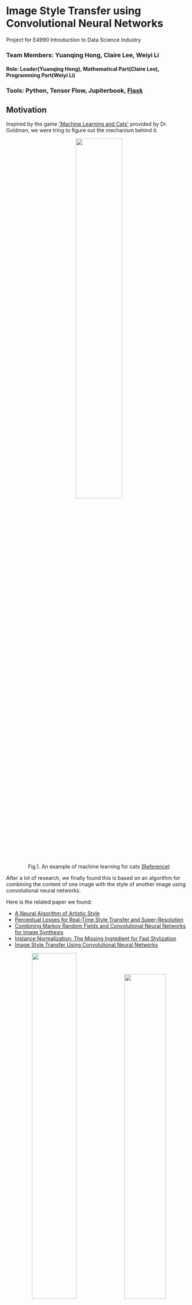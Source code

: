 # Image Style Transfer using Convolutional Neural Networks
Project for E4990 Introduction to Data Science Industry
### Team Members: Yuanqing Hong, Claire Lee, Weiyi Li
#### Role: Leader(Yuanqing Hong), Mathematical Part(Claire Lee), Programming Part(Weiyi Li)
### Tools: Python, Tensor Flow, Jupiterbook, [Flask](http://flask.pocoo.org/)

## Motivation

Inspired by the game ['Machine Learning and Cats'](http://www.atlasobscura.com/articles/cat-computer-program-drawing?utm_source=facebook.com&utm_medium=atlas-page) provided by Dr. Goldman, we were tring to figure out the mechanism behind it.

<p align="center">
<img src="https://github.com/yh2866/E4990-data-science-project/blob/master/images/machine_learning_cats.png?raw=true" width="50%"/>
</p>  
<p align="center">
Fig.1. An example of machine learning for cats
<a href="http://www.atlasobscura.com/articles/cat-computer-program-drawing?utm_source=facebook.com&utm_medium=atlas-page">(Reference)</a>
</p>


After a lot of research, we finally found this is based on an algorithm for combining the content of one image with the style of another image using convolutional neural networks.

Here is the related paper we found:
- [A Neural Algorithm of Artistic Style](https://arxiv.org/abs/1508.06576)
- [Perceptual Losses for Real-Time Style Transfer and Super-Resolution](https://arxiv.org/pdf/1603.08155v1.pdf)
- [Combining Markov Random Fields and Convolutional Neural Networks for Image Synthesis](https://arxiv.org/pdf/1601.04589.pdf)
- [Instance Normalization: The Missing Ingredient for Fast Stylization](https://arxiv.org/abs/1607.08022)
- [Image Style Transfer Using Convolutional Neural Networks](http://www.cv-foundation.org/openaccess/content_cvpr_2016/papers/Gatys_Image_Style_Transfer_CVPR_2016_paper.pdf)


<p align="center"> 
<img src="https://github.com/yh2866/E4990-data-science-project/blob/master/images/blending_1.png" width="49%"> 
<img src="https://github.com/yh2866/E4990-data-science-project/blob/master/images/blending_2.png" width="47.5%"> 
</p>
<p align="center">
Fig.2. Blending results from paper
<a href="https://arxiv.org/abs/1508.06576">(Reference)</a>
</p>

In these paper, a kind of deep neural network was provided and successfully blent the object with an artistic sytle. An illustration is provided, in this example, a building is blend with several styles and generated blended images. In this way, we can blend any subject with artistic styles to get a artistic painting.

[](Comment In this paper, a kind of deep neural network was provided and successful blend the object with an artistic sytle.  **Subject** <p align="center"> <img src="https://github.com/yh2866/E4990-data-science-project/blob/master/images/subject.jpg?raw=true" width="20%"/> </p> **Styles** <p align="center"> <img src="https://github.com/yh2866/E4990-data-science-project/blob/master/images/style_b.png?raw=true" width="18%"/> <img src="https://github.com/yh2866/E4990-data-science-project/blob/master/images/style_c.png?raw=true" width="18%"/> <img src="https://github.com/yh2866/E4990-data-science-project/blob/master/images/style_d.png?raw=true" width="18%"/> <img src="https://github.com/yh2866/E4990-data-science-project/blob/master/images/style_e.png?raw=true" width="18%"/> <img src="https://github.com/yh2866/E4990-data-science-project/blob/master/images/style_f.png?raw=true" width="18%"/> </p> **Outputs** <p align="center"> <img src="https://github.com/yh2866/E4990-data-science-project/blob/master/images/blending_b.png?raw=true" width="18%"/> <img src="https://github.com/yh2866/E4990-data-science-project/blob/master/images/blending_c.png?raw=true" width="18%"/> <img src="https://github.com/yh2866/E4990-data-science-project/blob/master/images/blending_d.png?raw=true" width="18%"/> <img src="https://github.com/yh2866/E4990-data-science-project/blob/master/images/blending_e.png?raw=true" width="18%"/> <img src="https://github.com/yh2866/E4990-data-science-project/blob/master/images/blending_f.png?raw=true" width="18%"/> </p> <p align="center"> Fig.3. The Reuslt for Several Different Sytle <a href="https://arxiv.org/abs/1508.06576">(Reference)</a> </p>)






## Goals

### Project description
#### key words: Deep Learning, Convolutional Neural Networkds, Image Synthesis
<p align="center">
<img src="https://github.com/yh2866/E4990-data-science-project/blob/master/images/description.png" width="80%"/>
</p>
<p align="center">
Fig.3. Content + Style = Result
<a href="http://web.stanford.edu/class/cs20si/lectures/slides_06.pdf">(Reference)</a>
</p>

### Audience
Our intention is to provide a novel artistic painting tool that allows everyone to create their own artistic pictures.
Specifically, it will help painters to inspire their talent and bring a great convenience for illustrators to create illustrations.

### Algorithms

In this project, we decide to use Convolutional Neural Networks(CNN) to process images. Convolutional neural network is a type of feed-forward artificial neural network, which are made up of neurons that have learnable weights and biases.
<p align="center">
<img src="https://github.com/yh2866/E4990-data-science-project/blob/master/images/MachineLearningMethodsGraph.jpg" width="100%"/>
</p>
<p align="center">
Fig.4. Methods graph in machine learning
<a href="https://github.com/Columbia-Intro-Data-Science/APMAE4990-/blob/master/pdfs/MachineLearningMethodsGraph.pdf">(Reference)</a>
</p>

<p align="center">
<img src="https://github.com/yh2866/E4990-data-science-project/blob/master/images/cnn_part.png" width="80%"/>
</p>
<p align="center">
Fig.5. CNN in the field of deep learning
</p>

Convolutional networks have a bunch of application in the field of image reconization bacause convolutional network architectures make the explicit assumption that the inputs are images, which allows us to encode certain properties into the architecture.




<p align="center">
<img src="https://github.com/yh2866/E4990-data-science-project/blob/master/images/conv_layer.png" width="30%"/>
</p>
<p align="center">
Fig.6. Neurons of a convolutional layer
<a href="https://en.wikipedia.org/wiki/Convolutional_neural_network">(Reference)</a>
</p>

The convolutional layer is the core building block of a CNN. The layer's parameters consist of a set of learnable filters, which have a small receptive field, but extend through the full depth of the input volume.

Here is a regular 3-layer Neural Network. A convolutional network arranges its neurons in three dimensions (width, height, depth), as visualized in one of the layers.
<p align="center">
<img src="https://github.com/yh2866/E4990-data-science-project/blob/master/images/three_layer.png" width="60%"/>
</p>
<p align="center">
Fig.7. A 3-layer neural network
<a href="http://cs231n.github.io/convolutional-networks/#architectures">(Reference)</a>
</p>

Below is a running demo of a CONV layer. The visualization below iterates over the output activations (green), and shows that each element is computed by elementwise multiplying the highlighted input (blue) with the filter (red), summing it up, and then offsetting the result by the bias.
<p align="center">
<img src="https://github.com/yh2866/E4990-data-science-project/blob/master/images/recording.gif" width="60%"/>
</p>
<p align="center">
Fig.8. Convolution demo
<a href="http://cs231n.github.io/convolutional-networks/#architectures">(Reference)</a>
</p>

The above explaination is fouces on 3-layer conventional network, however, in the paper, it presented a 5-layer conventional network to improve performance.
<p align="center">
<img src="https://github.com/yh2866/E4990-data-science-project/blob/master/images/reconstruction_algorithm.png?raw=true" width="60%"/>
</p>
<p align="center">
Fig.9. Five-layers neural network presented in paper
<a href="https://arxiv.org/abs/1508.06576">(Reference)</a>
</p>

### Interface
We decide to finish core algorithms in Python at first. And then we may build a website to let user to upload their pictures to generate the blended pictures if time permitted. But there have some problems. Such as how to build a website, how to run the Python script behind the web. These problems need to be solved. 


## Reference
- [CS231n Convolutional Neural Networks for Visual Recognition](http://cs231n.github.io/convolutional-networks/#architectures)
- [ConvNetJS CIFAR-10 demo](http://cs.stanford.edu/people/karpathy/convnetjs/demo/cifar10.html)
- [Convolutional Neural Networks + Neural Style Transfer](http://web.stanford.edu/class/cs20si/lectures/slides_06.pdf)
